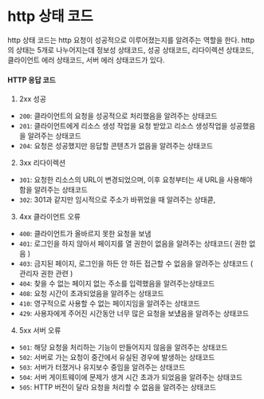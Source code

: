 # http 상태 코드
http 상태 코드는 http 요청이 성공적으로 이루어졌는지를 알려주는 역할을 한다. http의 상태는 5개로 나누어지는데 정보성 상태코드, 성공 상태코드, 리다이렉션 상태코드, 클라이언트 에러 상태코드, 서버 에러 상태코드가 있다.  
#### HTTP 응답 코드

1. 2xx 성공
  - `200`: 클라이언트의 요청을 성공적으로 처리했음을 알려주는 상태코드
  - `201`: 클라이언트에게 리소스 생성 작업을 요청 받았고 리소스 생성작업을 성공했음을 알려주는 상태코드
  - `204`: 요청은 성공했지만 응답할 콘텐츠가 없음을 알려주는 상태코드
2. 3xx 리다이렉션
  - `301`: 요청한 리소스의 URL이 변경되었으며, 이후 요청부터는 새 URL을 사용해야함을 알려주는 상태코드
  - `302`: 301과 같지만 임시적으로 주소가 바뀌었을 때 알려주는 상태콛,
3. 4xx 클라이언트 오류
  - `400`: 클라이언트가 올바르지 못한 요청을 보냄
  - `401`: 로그인을 하지 않아서 페이지를 열 권한이 없음을 알려주는 상태코드( 권한 없음 )
  - `403`: 금지된 페이지, 로그인을 하든 안 하든 접근할 수 없음을 알려주는 상태코드 ( 관리자 권한 관련 )
  - `404`: 찾을 수 없는 페이지 없는 주소를 입력했음을 알려주는상태코드
  - `408`: 요청 시간이 초과되었음을 알려주는 상태코드
  - `410`: 영구적으로 사용할 수 없는 페이지임을 알려주는 상태코드
  - `429`: 사용자에게 주어진 시간동안 너무 많은 요청을 보넀음을 알려주는 상태코드
4. 5xx 서버 오류
  - `501`: 해당 요청을 처리하는 기능이 만들어지지 않음을 알려주는 상태코드
  - `502`: 서버로 가는 요청이 중간에서 유실된 경우에 발생하는 상태코드
  - `503`: 서버가 터졌거나 유지보수 중임을 알려주는 상태코드
  - `504`: 서버 게이트웨이에 문제가 생겨 시간 초과가 되었음을 알려주는 상태코드
  - `505`: HTTP 버전이 달라 요청을 처리할 수 없음을 알려주는 상태코드